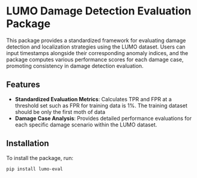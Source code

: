 # LUMO Damage Detection Evaluation Package

This package provides a standardized framework for evaluating damage detection and localization strategies using the LUMO dataset. Users can input timestamps alongside their corresponding anomaly indices, and the package computes various performance scores for each damage case, promoting consistency in damage detection evaluation.

## Features

- **Standardized Evaluation Metrics**: Calculates TPR and FPR at a threshold set such as FPR for training data is 1%. 
The training dataset should be only the first moth of data
- **Damage Case Analysis**: Provides detailed performance evaluations for each specific damage scenario within the LUMO dataset.


## Installation

To install the package, run:

```bash
pip install lumo-eval
